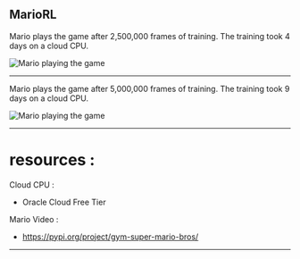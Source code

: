 ## MarioRL

Mario plays the game after 2,500,000 frames of training. The training took 4 days on a cloud CPU.

![Mario playing the game](Images/model_2500000.gif)

----------------------
Mario plays the game after 5,000,000 frames of training. The training took 9 days on a cloud CPU.

![Mario playing the game](Images/model_5000000.gif)

----------------------
# resources :

Cloud CPU :

 - Oracle Cloud Free Tier

Mario Video :

 - https://pypi.org/project/gym-super-mario-bros/
----------------------
